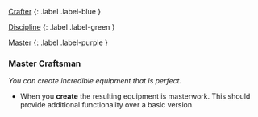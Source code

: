
[Crafter](Game/Character-Development#Crafter)
{: .label .label-blue }

[Discipline](Game/Character-Development#Discipline)
{: .label .label-green }

[Master](Game/Character-Development#Master)
{: .label .label-purple }
### Master Craftsman
*You can create incredible equipment that is perfect.*
* When you **create** the resulting equipment is masterwork. This should provide additional functionality over a basic version.